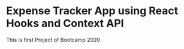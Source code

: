 # Expense Tracker App using React Hooks and Context API

This is first Project of Bootcamp 2020
```

